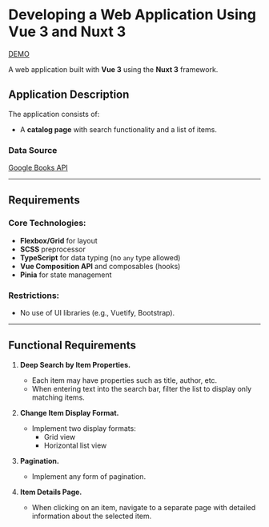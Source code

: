 # Developing a Web Application Using Vue 3 and Nuxt 3

[DEMO](https://bizhev.github.io/book-market/)

A web application built with **Vue 3** using the **Nuxt 3** framework.

## Application Description
The application consists of:
- A **catalog page** with search functionality and a list of items.

### Data Source

[Google Books API](https://developers.google.com/books)

---

## Requirements

### Core Technologies:
- **Flexbox/Grid** for layout
- **SCSS** preprocessor
- **TypeScript** for data typing (no `any` type allowed)
- **Vue Composition API** and composables (hooks)
- **Pinia** for state management

### Restrictions:
- No use of UI libraries (e.g., Vuetify, Bootstrap).

---

## Functional Requirements

1. **Deep Search by Item Properties.**
   - Each item may have properties such as title, author, etc.
   - When entering text into the search bar, filter the list to display only matching items.

2. **Change Item Display Format.**
   - Implement two display formats:
      - Grid view
      - Horizontal list view

3. **Pagination.**
   - Implement any form of pagination.

4. **Item Details Page.**
   - When clicking on an item, navigate to a separate page with detailed information about the selected item.
